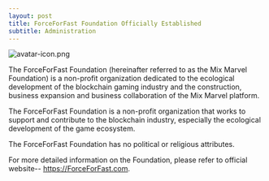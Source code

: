 ```yaml
---
layout: post
title: ForceForFast Foundation Officially Established
subtitle: Administration  
---
```


![avatar-icon.png](https://i.loli.net/2020/06/19/5I6oKEAVtFYHSBU.png)

The ForceForFast Foundation (hereinafter referred to as the Mix Marvel Foundation) is a non-profit organization dedicated to the ecological development of the blockchain gaming industry and the construction, business expansion and business collaboration of the Mix Marvel platform. 

The ForceForFast Foundation is a non-profit organization that works to support and contribute to the blockchain industry, especially the ecological development of the game ecosystem. 

The  ForceForFast Foundation has no political or religious attributes. 

For more detailed information on the Foundation, please refer to official website-- https://ForceForFast.com. 

